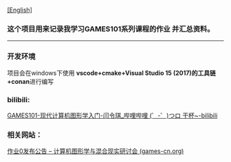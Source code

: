 [[English]](./readme.md)

### 这个项目用来记录我学习GAMES101系列课程的作业 并汇总资料。

---

### 开发环境

项目会在windows下使用 **vscode+cmake+Visual Studio 15 (2017)的工具链 +conan**进行编写

### bilibili:

[GAMES101-现代计算机图形学入门-闫令琪_哔哩哔哩 (゜-゜)つロ 干杯~-bilibili](https://www.bilibili.com/video/BV1X7411F744?p=2)

### 相关网站：

[作业0发布公告 – 计算机图形学与混合现实研讨会 (games-cn.org)](http://games-cn.org/forums/topic/graphics-intro-hw0/)